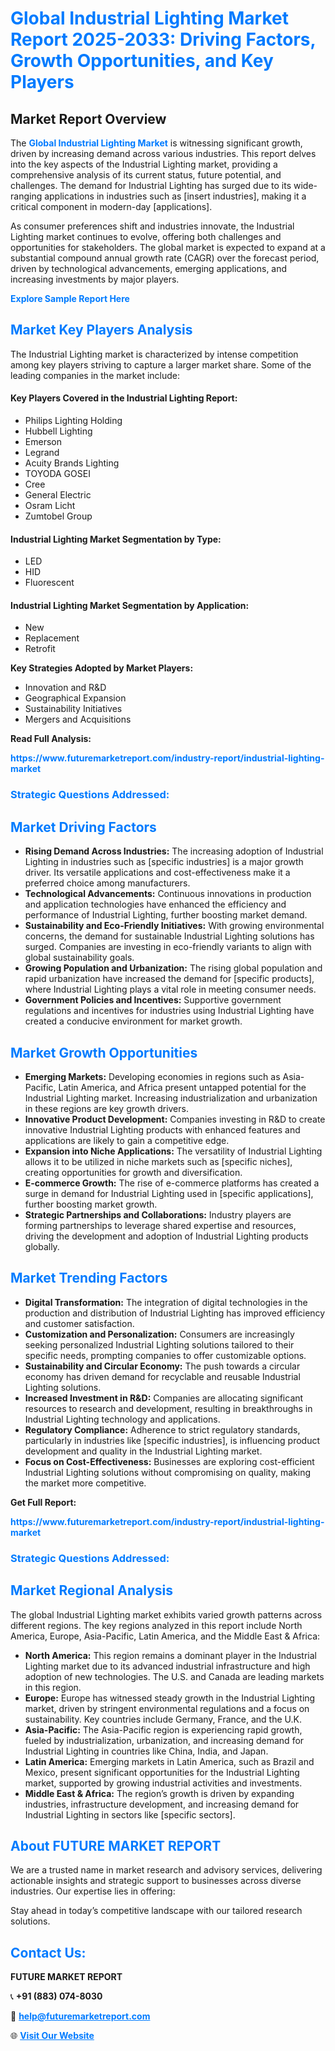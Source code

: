 <h1 style="color: #007BFF;">Global Industrial Lighting Market Report 2025-2033: Driving Factors, Growth Opportunities, and Key Players</h1>

<section id="overview">
<h2>Market Report Overview</h2>
<p>The <a href="https://www.futuremarketreport.com/industry-report/industrial-lighting-market" style="color: #007BFF; text-decoration: none;"><strong>Global Industrial Lighting Market</strong></a> is witnessing significant growth, driven by increasing demand across various industries. This report delves into the key aspects of the Industrial Lighting market, providing a comprehensive analysis of its current status, future potential, and challenges. The demand for Industrial Lighting has surged due to its wide-ranging applications in industries such as [insert industries], making it a critical component in modern-day [applications].</p>
<p>As consumer preferences shift and industries innovate, the Industrial Lighting market continues to evolve, offering both challenges and opportunities for stakeholders. The global market is expected to expand at a substantial compound annual growth rate (CAGR) over the forecast period, driven by technological advancements, emerging applications, and increasing investments by major players.</p>
</section>

<section id="overview">
<p><a href="https://www.futuremarketreport.com/request-sample/reportId=102886" style="color: #007BFF; text-decoration: none;"><strong>Explore Sample Report Here</strong></a></p>
</section>

<section id="key-players">
<h2 style="color: #007BFF;">Market Key Players Analysis</h2>
<p>The Industrial Lighting market is characterized by intense competition among key players striving to capture a larger market share. Some of the leading companies in the market include:</p>
<h4>Key Players Covered in the Industrial Lighting Report:</h4>
<ul><li>Philips Lighting Holding</li><li>Hubbell Lighting</li><li>Emerson</li><li>Legrand</li><li>Acuity Brands Lighting</li><li>TOYODA GOSEI</li><li>Cree</li><li>General Electric</li><li>Osram Licht</li><li>Zumtobel Group</li></ul>
<h4>Industrial Lighting Market Segmentation by Type:</h4>
<ul><li>LED</li><li>HID</li><li>Fluorescent</li></ul>

<h4>Industrial Lighting Market Segmentation by Application:</h4>
<ul><li>New</li><li>Replacement</li><li>Retrofit</li></ul>
<p><strong>Key Strategies Adopted by Market Players:</strong></p>
<ul>
<li>Innovation and R&D</li>
<li>Geographical Expansion</li>
<li>Sustainability Initiatives</li>
<li>Mergers and Acquisitions</li>
</ul>
</section>

<section>
<p><strong>Read Full Analysis: </strong></p><a href="https://www.futuremarketreport.com/industry-report/industrial-lighting-market" style="color: #007BFF; text-decoration: none;"><strong>https://www.futuremarketreport.com/industry-report/industrial-lighting-market</strong></a>
<h3 style="color: #007BFF;">Strategic Questions Addressed:</h3>
</section>

<section id="driving-factors">
<h2 style="color: #007BFF;">Market Driving Factors</h2>
<ul>
<li><strong>Rising Demand Across Industries:</strong> The increasing adoption of Industrial Lighting in industries such as [specific industries] is a major growth driver. Its versatile applications and cost-effectiveness make it a preferred choice among manufacturers.</li>
<li><strong>Technological Advancements:</strong> Continuous innovations in production and application technologies have enhanced the efficiency and performance of Industrial Lighting, further boosting market demand.</li>
<li><strong>Sustainability and Eco-Friendly Initiatives:</strong> With growing environmental concerns, the demand for sustainable Industrial Lighting solutions has surged. Companies are investing in eco-friendly variants to align with global sustainability goals.</li>
<li><strong>Growing Population and Urbanization:</strong> The rising global population and rapid urbanization have increased the demand for [specific products], where Industrial Lighting plays a vital role in meeting consumer needs.</li>
<li><strong>Government Policies and Incentives:</strong> Supportive government regulations and incentives for industries using Industrial Lighting have created a conducive environment for market growth.</li>
</ul>
</section>

<section id="growth-opportunities">
<h2 style="color: #007BFF;">Market Growth Opportunities</h2>
<ul>
<li><strong>Emerging Markets:</strong> Developing economies in regions such as Asia-Pacific, Latin America, and Africa present untapped potential for the Industrial Lighting market. Increasing industrialization and urbanization in these regions are key growth drivers.</li>
<li><strong>Innovative Product Development:</strong> Companies investing in R&D to create innovative Industrial Lighting products with enhanced features and applications are likely to gain a competitive edge.</li>
<li><strong>Expansion into Niche Applications:</strong> The versatility of Industrial Lighting allows it to be utilized in niche markets such as [specific niches], creating opportunities for growth and diversification.</li>
<li><strong>E-commerce Growth:</strong> The rise of e-commerce platforms has created a surge in demand for Industrial Lighting used in [specific applications], further boosting market growth.</li>
<li><strong>Strategic Partnerships and Collaborations:</strong> Industry players are forming partnerships to leverage shared expertise and resources, driving the development and adoption of Industrial Lighting products globally.</li>
</ul>
</section>

<section id="trending-factors">
<h2 style="color: #007BFF;">Market Trending Factors</h2>
<ul>
<li><strong>Digital Transformation:</strong> The integration of digital technologies in the production and distribution of Industrial Lighting has improved efficiency and customer satisfaction.</li>
<li><strong>Customization and Personalization:</strong> Consumers are increasingly seeking personalized Industrial Lighting solutions tailored to their specific needs, prompting companies to offer customizable options.</li>
<li><strong>Sustainability and Circular Economy:</strong> The push towards a circular economy has driven demand for recyclable and reusable Industrial Lighting solutions.</li>
<li><strong>Increased Investment in R&D:</strong> Companies are allocating significant resources to research and development, resulting in breakthroughs in Industrial Lighting technology and applications.</li>
<li><strong>Regulatory Compliance:</strong> Adherence to strict regulatory standards, particularly in industries like [specific industries], is influencing product development and quality in the Industrial Lighting market.</li>
<li><strong>Focus on Cost-Effectiveness:</strong> Businesses are exploring cost-efficient Industrial Lighting solutions without compromising on quality, making the market more competitive.</li>
</ul>
</section>

<section>
<p><strong>Get Full Report: </strong></p><a href="https://www.futuremarketreport.com/industry-report/industrial-lighting-market" style="color: #007BFF; text-decoration: none;"><strong>https://www.futuremarketreport.com/industry-report/industrial-lighting-market</strong></a>
<h3 style="color: #007BFF;">Strategic Questions Addressed:</h3>
</section>


<section id="regional-analysis">
<h2 style="color: #007BFF;">Market Regional Analysis</h2>
<p>The global Industrial Lighting market exhibits varied growth patterns across different regions. The key regions analyzed in this report include North America, Europe, Asia-Pacific, Latin America, and the Middle East & Africa:</p>
<ul>
<li><strong>North America:</strong> This region remains a dominant player in the Industrial Lighting market due to its advanced industrial infrastructure and high adoption of new technologies. The U.S. and Canada are leading markets in this region.</li>
<li><strong>Europe:</strong> Europe has witnessed steady growth in the Industrial Lighting market, driven by stringent environmental regulations and a focus on sustainability. Key countries include Germany, France, and the U.K.</li>
<li><strong>Asia-Pacific:</strong> The Asia-Pacific region is experiencing rapid growth, fueled by industrialization, urbanization, and increasing demand for Industrial Lighting in countries like China, India, and Japan.</li>
<li><strong>Latin America:</strong> Emerging markets in Latin America, such as Brazil and Mexico, present significant opportunities for the Industrial Lighting market, supported by growing industrial activities and investments.</li>
<li><strong>Middle East & Africa:</strong> The region’s growth is driven by expanding industries, infrastructure development, and increasing demand for Industrial Lighting in sectors like [specific sectors].</li>
</ul>
</section>

<footer>
<h2 style="color: #007BFF;">About FUTURE MARKET REPORT</h2>
<p>We are a trusted name in market research and advisory services, delivering actionable insights and strategic support to businesses across diverse industries. Our expertise lies in offering:</p>

<p>Stay ahead in today’s competitive landscape with our tailored research solutions.</p>

<h2 style="color: #007BFF;">Contact Us:</h2>
<p><strong>FUTURE MARKET REPORT</strong></p>
<p>📞 <strong>+91 (883) 074-8030</strong></p>
<p>📧 <strong><a href="mailto:help@futuremarketreport.com" style="color: #007BFF;">help@futuremarketreport.com</a></strong></p>
<p>🌐 <strong><a href="https://www.futuremarketreport.com/" style="color: #007BFF;">Visit Our Website</a></strong></p>
</footer>